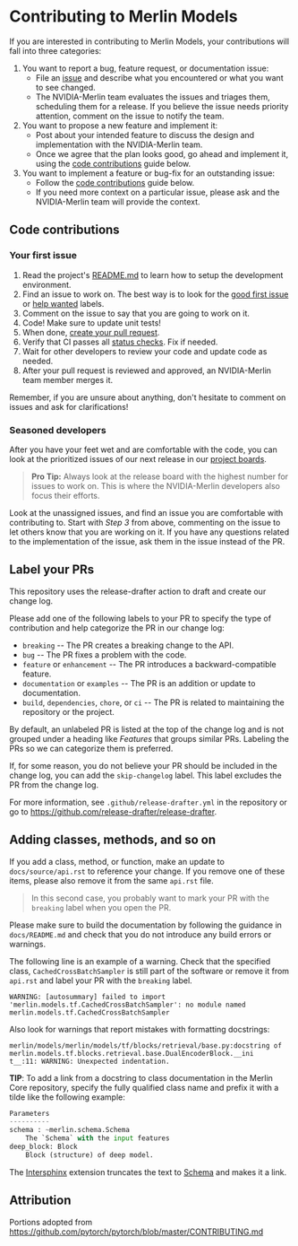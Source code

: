 # Contributing to Merlin Models

If you are interested in contributing to Merlin Models, your contributions will fall
into three categories:

1. You want to report a bug, feature request, or documentation issue:
   - File an [issue](https://github.com/NVIDIA-Merlin/models/issues/new/choose)
     and describe what you encountered or what you want to see changed.
   - The NVIDIA-Merlin team evaluates the issues and triages them, scheduling
     them for a release. If you believe the issue needs priority attention,
     comment on the issue to notify the team.
2. You want to propose a new feature and implement it:
   - Post about your intended feature to discuss the design and
     implementation with the NVIDIA-Merlin team.
   - Once we agree that the plan looks good, go ahead and implement it, using
     the [code contributions](#code-contributions) guide below.
3. You want to implement a feature or bug-fix for an outstanding issue:
   - Follow the [code contributions](#code-contributions) guide below.
   - If you need more context on a particular issue, please ask and the
     NVIDIA-Merlin team will provide the context.

## Code contributions

### Your first issue

1. Read the project's [README.md](https://github.com/NVIDIA-Merlin/models/blob/stable/README.md)
   to learn how to setup the development environment.
2. Find an issue to work on. The best way is to look for the [good first issue](https://github.com/NVIDIA-Merlin/models/issues?q=is%3Aissue+is%3Aopen+label%3A%22good+first+issue%22)
   or [help wanted](https://github.com/NVIDIA-Merlin/models/issues?q=is%3Aissue+is%3Aopen+label%3A%22help+wanted%22) labels.
3. Comment on the issue to say that you are going to work on it.
4. Code! Make sure to update unit tests!
5. When done, [create your pull request](https://github.com/NVIDIA-Merlin/models/compare).
6. Verify that CI passes all [status checks](https://help.github.com/articles/about-status-checks/). Fix if needed.
7. Wait for other developers to review your code and update code as needed.
8. After your pull request is reviewed and approved, an NVIDIA-Merlin team member merges it.

Remember, if you are unsure about anything, don't hesitate to comment on issues
and ask for clarifications!

### Seasoned developers

After you have your feet wet and are comfortable with the code, you
can look at the prioritized issues of our next release in our [project boards](https://github.com/NVIDIA-Merlin/models/projects).

> **Pro Tip:** Always look at the release board with the highest number for
> issues to work on. This is where the NVIDIA-Merlin developers also focus their efforts.

Look at the unassigned issues, and find an issue you are comfortable with
contributing to. Start with _Step 3_ from above, commenting on the issue to let
others know that you are working on it. If you have any questions related to the
implementation of the issue, ask them in the issue instead of the PR.

## Label your PRs

This repository uses the release-drafter action to draft and create our change log.

Please add one of the following labels to your PR to specify the type of contribution
and help categorize the PR in our change log:

- `breaking` -- The PR creates a breaking change to the API.
- `bug` -- The PR fixes a problem with the code.
- `feature` or `enhancement` -- The PR introduces a backward-compatible feature.
- `documentation` or `examples` -- The PR is an addition or update to documentation.
- `build`, `dependencies`, `chore`, or `ci` -- The PR is related to maintaining the
  repository or the project.

By default, an unlabeled PR is listed at the top of the change log and is not
grouped under a heading like *Features* that groups similar PRs.
Labeling the PRs so we can categorize them is preferred.

If, for some reason, you do not believe your PR should be included in the change
log, you can add the `skip-changelog` label.
This label excludes the PR from the change log.

For more information, see `.github/release-drafter.yml` in the repository
or go to <https://github.com/release-drafter/release-drafter>.

## Adding classes, methods, and so on

If you add a class, method, or function, make an update to `docs/source/api.rst`
to reference your change. If you remove one of these items, please also remove
it from the same `api.rst` file.

> In this second case, you probably want to mark your PR with the `breaking`
> label when you open the PR.

Please make sure to build the documentation by following the guidance in
`docs/README.md` and check that you do not introduce any build errors or warnings.

The following line is an example of a warning. Check that the specified class,
`CachedCrossBatchSampler` is still part of the software or remove it from
`api.rst` and label your PR with the `breaking` label.

```terminal
WARNING: [autosummary] failed to import 'merlin.models.tf.CachedCrossBatchSampler': no module named merlin.models.tf.CachedCrossBatchSampler
```

Also look for warnings that report mistakes with formatting docstrings:

```terminal
merlin/models/merlin/models/tf/blocks/retrieval/base.py:docstring of merlin.models.tf.blocks.retrieval.base.DualEncoderBlock.__ini
t__:11: WARNING: Unexpected indentation.
```

**TIP**: To add a link from a docstring to class documentation in the
Merlin Core repository, specify the fully qualified class name and prefix it
with a tilde like the following example:

```python
Parameters
----------
schema : ~merlin.schema.Schema
    The `Schema` with the input features
deep_block: Block
    Block (structure) of deep model.
```

The [Intersphinx](https://docs.readthedocs.io/en/stable/guides/intersphinx.html)
extension truncates the text to [Schema](https://nvidia-merlin.github.io/core/stable/api/merlin.schema.html)
and makes it a link.

## Attribution

Portions adopted from https://github.com/pytorch/pytorch/blob/master/CONTRIBUTING.md
